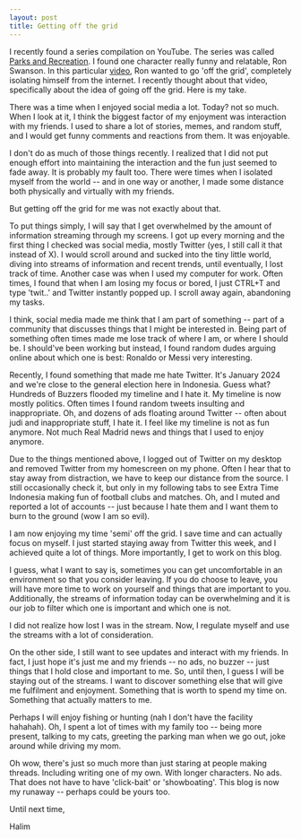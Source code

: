 ```yaml
---
layout: post
title: Getting off the grid
---
```


I recently found a series compilation on YouTube. The series was called [Parks and Recreation](https://en.wikipedia.org/wiki/Parks_and_Recreation). I found one character really funny and relatable, Ron Swanson. In this particular [video](https://www.youtube.com/watch?v=GDDof2NHInA), Ron wanted to go 'off the grid', completely isolating himself from the internet. I recently thought about that video, specifically about the idea of going off the grid. Here is my take. 

There was a time when I enjoyed social media a lot. Today? not so much. When I look at it, I think the biggest factor of my enjoyment was interaction with my friends. I used to share a lot of stories, memes, and random stuff, and I would get funny comments and reactions from them. It was enjoyable. 

I don't do as much of those things recently. I realized that I did not put enough effort into maintaining the interaction and the fun just seemed to fade away. It is probably my fault too. There were times when I isolated myself from the world -- and in one way or another, I made some distance both physically and virtually with my friends. 

But getting off the grid for me was not exactly about that. 

To put things simply, I will say that I get overwhelmed by the amount of information streaming through my screens. I got up every morning and the first thing I checked was social media, mostly Twitter (yes, I still call it that instead of X). I would scroll around and sucked into the tiny little world, diving into streams of information and recent trends, until eventually, I lost track of time. Another case was when I used my computer for work. Often times, I found that when I am losing my focus or bored, I just CTRL+T and type 'twit..' and Twitter instantly popped up. I scroll away again, abandoning my tasks. 

I think, social media made me think that I am part of something -- part of a community that discusses things that I might be interested in. Being part of something often times made me lose track of where I am, or where I should be. I should've been working but instead, I found random dudes arguing online about which one is best: Ronaldo or Messi very interesting.

Recently, I found something that made me hate Twitter. It's January 2024 and we're close to the general election here in Indonesia. Guess what? Hundreds of Buzzers flooded my timeline and I hate it. My timeline is now mostly politics. Often times I found random tweets insulting and inappropriate. Oh, and dozens of ads floating around Twitter -- often about judi and inappropriate stuff, I hate it. I feel like my timeline is not as fun anymore. Not much Real Madrid news and things that I used to enjoy anymore.

Due to the things mentioned above, I logged out of Twitter on my desktop and removed Twitter from my homescreen on my phone. Often I hear that to stay away from distraction, we have to keep our distance from the source. I still occasionally check it, but only in my following tabs to see Extra Time Indonesia making fun of football clubs and matches. Oh, and I muted and reported a lot of accounts -- just because I hate them and I want them to burn to the ground (wow I am so evil).

I am now enjoying my time 'semi' off the grid. I save time and can actually focus on myself. I just started staying away from Twitter this week, and I achieved quite a lot of things. More importantly, I get to work on this blog. 

I guess, what I want to say is, sometimes you can get uncomfortable in an environment so that you consider leaving. If you do choose to leave, you will have more time to work on yourself and things that are important to you. Additionally, the streams of information today can be overwhelming and it is our job to filter which one is important and which one is not. 

I did not realize how lost I was in the stream. Now, I regulate myself and use the streams with a lot of consideration.

On the other side, I still want to see updates and interact with my friends. In fact, I just hope it's just me and my friends -- no ads, no buzzer -- just things that I hold close and important to me. So, until then, I guess I will be staying out of the streams. I want to discover something else that will give me fulfilment and enjoyment. Something that is worth to spend my time on. Something that actually matters to me.

Perhaps I will enjoy fishing or hunting (nah I don't have the facility hahahah). Oh, I spent a lot of times with my family too -- being more present, talking to my cats, greeting the parking man when we go out, joke around while driving my mom.

Oh wow, there's just so much more than just staring at people making threads. Including writing one of my own. With longer characters. No ads. That does not have to have 'click-bait' or 'showboating'. This blog is now my runaway -- perhaps could be yours too. 

Until next time,

Halim 
